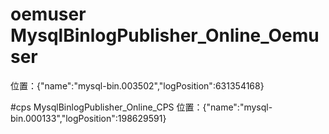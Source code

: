 # oemuser MysqlBinlogPublisher_Online_Oemuser
位置：{"name":"mysql-bin.003502","logPosition":631354168}

#cps   MysqlBinlogPublisher_Online_CPS
位置：{"name":"mysql-bin.000133","logPosition":198629591}


